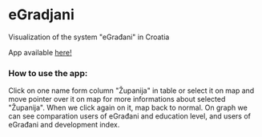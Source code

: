 # eGradjani

Visualization of the system "eGrađani" in Croatia

App available [here!](https://vdancevic.github.io/eGradjani/)
                      

### How to use the app:

Click on one name form column "Županija" in table or select it on map and move pointer over it on map for more informations about selected "Županija". When we click again on it, map back to normal. On graph we can see comparation users of eGrađani and education level, and users of eGrađani and development index. 
